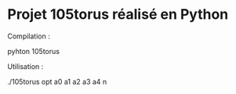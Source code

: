 # Projet 105torus réalisé en Python

Compilation :

pyhton 105torus

Utilisation :

./105torus opt a0 a1 a2 a3 a4 n
